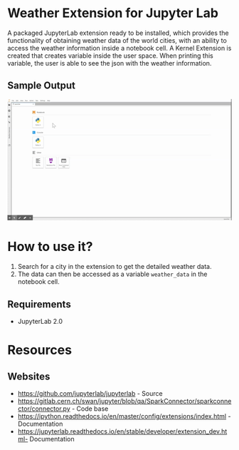 # Weather Extension for Jupyter Lab

A packaged JupyterLab extension ready to be installed, which provides the functionality of obtaining weather data of the world cities, with an ability to access the weather information inside a notebook cell. A Kernel Extension is created that creates variable inside
the user space. When printing this variable, the user is able to see the json with the weather information.

## Sample Output

![](https://github.com/RishabhGoyal992/SWAN-Tasks/blob/master/Task-3/Weather-Extension-Kernel/style/kernel-ext.gif)

# How to use it?

1. Search for a city in the extension to get the detailed weather data.
2. The data can then be accessed as a variable `weather_data` in the notebook cell.

## Requirements

* JupyterLab 2.0

# Resources

## Websites
- https://github.com/jupyterlab/jupyterlab - Source
- https://gitlab.cern.ch/swan/jupyter/blob/qa/SparkConnector/sparkconnector/connector.py - Code base
- https://ipython.readthedocs.io/en/master/config/extensions/index.html - Documentation
- https://jupyterlab.readthedocs.io/en/stable/developer/extension_dev.html- Documentation


